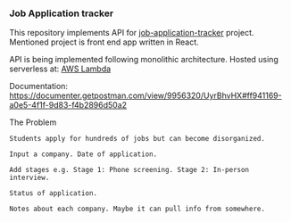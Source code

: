 ### Job Application tracker

This repository implements API for [job-application-tracker](https://github.com/energywraith/job-application-tracker) project.
Mentioned project is front end app written in React.

API is being implemented following monolithic architecture.
Hosted using serverless at: [AWS Lambda](https://c62762a6q9.execute-api.eu-central-1.amazonaws.com)

Documentation:
https://documenter.getpostman.com/view/9956320/UyrBhvHX#ff941169-a0e5-4f1f-9d83-f4b2896d50a2

The Problem

    Students apply for hundreds of jobs but can become disorganized.

    Input a company. Date of application.

    Add stages e.g. Stage 1: Phone screening. Stage 2: In-person interview.

    Status of application.

    Notes about each company. Maybe it can pull info from somewhere.
